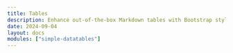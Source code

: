 ```yaml
---
title: Tables
description: Enhance out-of-the-box Markdown tables with Bootstrap styling.
date: 2024-09-04
layout: docs
modules: ["simple-datatables"]
---
```



